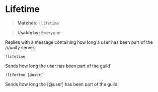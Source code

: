 # Lifetime

> **Matches:** `!lifetime`

> **Usable by:** Everyone

Replies with a message containing how long a user has been part of the /r/unity server.

```
!lifetime
```
Sends how long the user has been part of the guild
```
!lifetime [@user]
```
Sends how long the [@user] has been part of the guild

